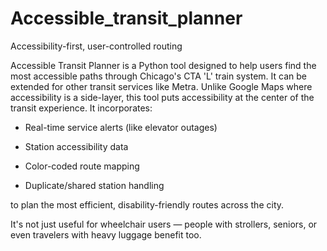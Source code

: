 # Accessible_transit_planner
Accessibility-first, user-controlled routing

Accessible Transit Planner is a Python tool designed to help users find the most accessible paths through Chicago's CTA 'L' train system. It can be extended for other transit services like Metra. Unlike Google Maps where accessibility is a side-layer, this tool puts accessibility at the center of the transit experience.
It incorporates:

- Real-time service alerts (like elevator outages)

- Station accessibility data

- Color-coded route mapping

- Duplicate/shared station handling

to plan the most efficient, disability-friendly routes across the city.

It's not just useful for wheelchair users — people with strollers, seniors, or even travelers with heavy luggage benefit too.



